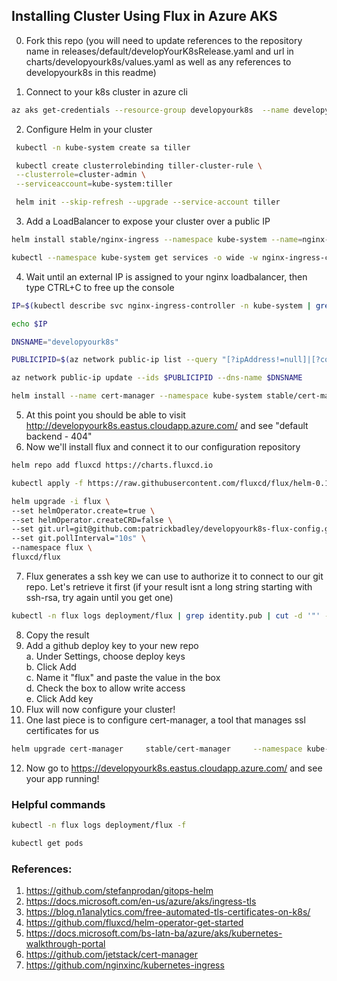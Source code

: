 ## Installing Cluster Using Flux in Azure AKS ##
0. Fork this repo (you will need to update references to the repository name in releases/default/developYourK8sRelease.yaml and url in charts/developyourk8s/values.yaml as well as any references to developyourk8s in this readme)

1. Connect to your k8s cluster in azure cli
```bash
az aks get-credentials --resource-group developyourk8s  --name developyourk8s
```
2. Configure Helm in your cluster
```bash
 kubectl -n kube-system create sa tiller

 kubectl create clusterrolebinding tiller-cluster-rule \
 --clusterrole=cluster-admin \
 --serviceaccount=kube-system:tiller

 helm init --skip-refresh --upgrade --service-account tiller
```
3. Add a LoadBalancer to expose your cluster over a public IP
```bash
helm install stable/nginx-ingress --namespace kube-system --name=nginx-ingress

kubectl --namespace kube-system get services -o wide -w nginx-ingress-controller
```
4. Wait until an external IP is assigned to your nginx loadbalancer, then type CTRL+C to free up the console
```bash
IP=$(kubectl describe svc nginx-ingress-controller -n kube-system | grep "LoadBalancer Ingress:   " | cut -d':' -f 2 | tr -d ' ')

echo $IP

DNSNAME="developyourk8s"

PUBLICIPID=$(az network public-ip list --query "[?ipAddress!=null]|[?contains(ipAddress, '$IP')].[id]" --output tsv)

az network public-ip update --ids $PUBLICIPID --dns-name $DNSNAME

helm install --name cert-manager --namespace kube-system stable/cert-manager
```
5. At this point you should be able to visit http://developyourk8s.eastus.cloudapp.azure.com/ and see "default backend - 404"
6. Now we'll install flux and connect it to our configuration repository
```bash
helm repo add fluxcd https://charts.fluxcd.io

kubectl apply -f https://raw.githubusercontent.com/fluxcd/flux/helm-0.10.1/deploy-helm/flux-helm-release-crd.yaml

helm upgrade -i flux \
--set helmOperator.create=true \
--set helmOperator.createCRD=false \
--set git.url=git@github.com:patrickbadley/developyourk8s-flux-config.git \
--set git.pollInterval="10s" \
--namespace flux \
fluxcd/flux
```
7. Flux generates a ssh key we can use to authorize it to connect to our git repo. Let's retrieve it first (if your result isnt a long string starting with ssh-rsa, try again until you get one)
```bash
kubectl -n flux logs deployment/flux | grep identity.pub | cut -d '"' -f2
```
8. Copy the result
9. Add a github deploy key to your new repo  
  a. Under Settings, choose deploy keys  
  b. Click Add   
  c. Name it "flux" and paste the value in the box  
  d. Check the box to allow write access  
  e. Click Add key  
10. Flux will now configure your cluster!
11. One last piece is to configure cert-manager, a tool that manages ssl certificates for us
```bash
helm upgrade cert-manager     stable/cert-manager     --namespace kube-system     --set ingressShim.defaultIssuerName=letsencrypt-prod --set ingressShim.defaultIssuerKind=ClusterIssuer
```
12. Now go to https://developyourk8s.eastus.cloudapp.azure.com/ and see your app running!

### Helpful commands 
```bash
kubectl -n flux logs deployment/flux -f

kubectl get pods


```

### References: ###
1. https://github.com/stefanprodan/gitops-helm
2. https://docs.microsoft.com/en-us/azure/aks/ingress-tls
3. https://blog.n1analytics.com/free-automated-tls-certificates-on-k8s/
4. https://github.com/fluxcd/helm-operator-get-started
5. https://docs.microsoft.com/bs-latn-ba/azure/aks/kubernetes-walkthrough-portal
6. https://github.com/jetstack/cert-manager
7. https://github.com/nginxinc/kubernetes-ingress
